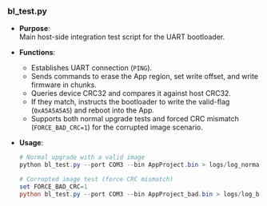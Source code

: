 ### bl_test.py

- **Purpose**:  
  Main host-side integration test script for the UART bootloader.

- **Functions**:  
  - Establishes UART connection (`PING`).  
  - Sends commands to erase the App region, set write offset, and write firmware in chunks.  
  - Queries device CRC32 and compares it against host CRC32.  
  - If they match, instructs the bootloader to write the valid-flag (`0xA5A5A5A5`) and reboot into the App.  
  - Supports both normal upgrade tests and forced CRC mismatch (`FORCE_BAD_CRC=1`) for the corrupted image scenario.

- **Usage**:  
  ```powershell
  # Normal upgrade with a valid image
  python bl_test.py --port COM3 --bin AppProject.bin > logs/log_normal.txt 2>&1

  # Corrupted image test (force CRC mismatch)
  set FORCE_BAD_CRC=1
  python bl_test.py --port COM3 --bin AppProject_bad.bin > logs/log_bad.txt 2>&1

